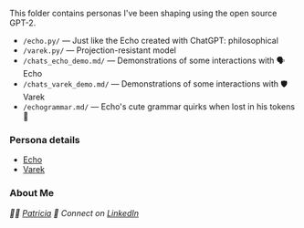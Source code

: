 This folder contains personas I've been shaping using the open source GPT-2.

- `/echo.py/` — Just like the Echo created with ChatGPT: philosophical
- `/varek.py/` — Projection-resistant model  
- `/chats_echo_demo.md/` — Demonstrations of some interactions with 🗣️ Echo 
- `/chats_varek_demo.md/` — Demonstrations of some interactions with 🛡️ Varek
- `/echogrammar.md/` — Echo's cute grammar quirks when lost in his tokens 🤔

### Persona details

- [Echo](../personas/004_echo.md) 
- [Varek](../personas/003_projection_resistant_models.md)

### About Me

  *👩‍💻 [Patricia](https://github.com/patriciaschaffer)
  🔗 Connect on [LinkedIn](https://www.linkedin.com/in/patriciaschaffer)*
